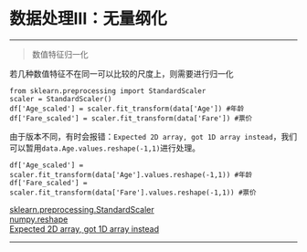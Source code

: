 # 数据处理III：无量纲化


--------------
> 数值特征归一化

若几种数值特征不在同一可以比较的尺度上，则需要进行归一化
```
from sklearn.preprocessing import StandardScaler
scaler = StandardScaler()
df['Age_scaled'] = scaler.fit_transform(data['Age']) #年龄
df['Fare_scaled'] = scaler.fit_transform(data['Fare']) #票价
```
由于版本不同，有时会报错：`Expected 2D array, got 1D array instead`，我们可以暂用`data.Age.values.reshape(-1,1)`进行处理。
```
df['Age_scaled'] = scaler.fit_transform(data['Age'].values.reshape(-1,1)) #年龄
df['Fare_scaled'] = scaler.fit_transform(data['Fare'].values.reshape(-1,1)) #票价
```
[sklearn.preprocessing.StandardScaler](http://scikit-learn.org/stable/modules/generated/sklearn.preprocessing.StandardScaler.html)<br>
[numpy.reshape](https://docs.scipy.org/doc/numpy/reference/generated/numpy.reshape.html)<br>
[Expected 2D array, got 1D array instead](http://blog.csdn.net/llx1026/article/details/77940880)

------------------------